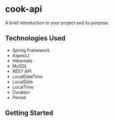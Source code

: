 # cook-api

A brief introduction to your project and its purpose.

## Technologies Used

- Spring Framework
- AspectJ
- Hibernate
- MySQL
- REST API
- LocalDateTime
- LocalDate
- LocalTime
- Duration
- Period

## Getting Started
